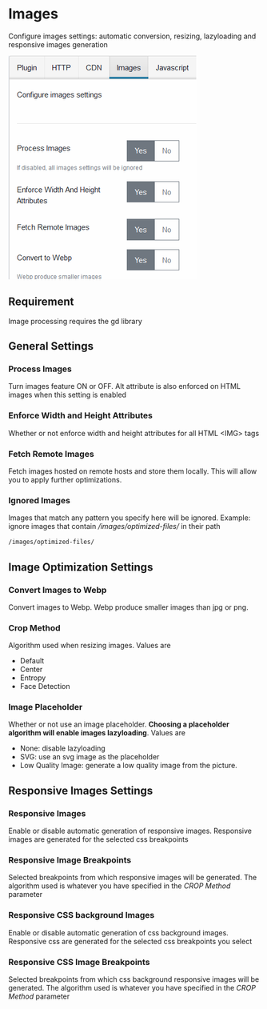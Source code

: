 # Images

Configure images settings: automatic conversion, resizing, lazyloading and responsive images generation

![Images settings](./img/images-settings.PNG)

## Requirement

Image processing requires the gd library

## General Settings

### Process Images

Turn images feature ON or OFF. Alt attribute is also enforced on HTML images when this setting is enabled

### Enforce Width and Height Attributes

Whether or not enforce width and height attributes for all HTML \<IMG\> tags

### Fetch Remote Images

Fetch images hosted on remote hosts and store them locally. This will allow you to apply further optimizations.

### Ignored Images

Images that match any pattern you specify here will be ignored. Example: ignore images that contain _/images/optimized-files/_ in their path

```txt 
/images/optimized-files/
```
## Image Optimization Settings

### Convert Images to Webp

Convert images to Webp. Webp produce smaller images than jpg or png.

### Crop Method

Algorithm used when resizing images. Values are

- Default
- Center
- Entropy
- Face Detection

### Image Placeholder

Whether or not use an image placeholder. **Choosing a placeholder algorithm will enable images lazyloading**. Values are

- None: disable lazyloading
- SVG: use an svg image as the placeholder
- Low Quality Image: generate a low quality image from the picture.

## Responsive Images Settings

### Responsive Images

Enable or disable automatic generation of responsive images. Responsive images are generated for the selected css breakpoints

### Responsive Image Breakpoints

Selected breakpoints from which responsive images will be generated. The algorithm used is whatever you have specified in the _CROP Method_ parameter

### Responsive CSS background Images

Enable or disable automatic generation of css background images. Responsive css are generated for the selected css breakpoints you select

### Responsive CSS Image Breakpoints

Selected breakpoints from which css background responsive images will be generated. The algorithm used is whatever you have specified in the _CROP Method_ parameter
